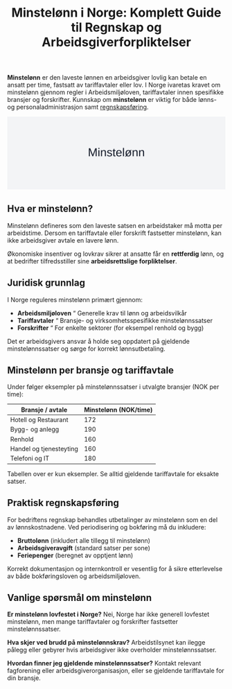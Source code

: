 ﻿---
title: "Minstelønn i Norge: Komplett Guide til Regnskap og Arbeidsgiverforpliktelser"
meta_title: "Minstelønn i Norge: Komplett Guide til Regnskap og Arbeidsgiverforpliktelser"
meta_description: '**Minstelønn** er den laveste lønnen en arbeidsgiver lovlig kan betale en ansatt per time, fastsatt av tariffavtaler eller lov. I Norge ivaretas kravet om min...'
slug: minstelonn
type: blog
layout: pages/single
---

**Minstelønn** er den laveste lønnen en arbeidsgiver lovlig kan betale en ansatt per time, fastsatt av tariffavtaler eller lov. I Norge ivaretas kravet om minstelønn gjennom regler i Arbeidsmiljøloven, tariffavtaler innen spesifikke bransjer og forskrifter. Kunnskap om **minstelønn** er viktig for både lønns- og personaladministrasjon samt [regnskapsføring](/blogs/regnskap/hva-er-bokforing "Hva er Bokføring? Komplett Guide til Regnskapsføring").

![Minstelønn i Regnskap](minstelonn-image.svg)

## Hva er minstelønn?

Minstelønn defineres som den laveste satsen en arbeidstaker må motta per arbeidstime. Dersom en tariffavtale eller forskrift fastsetter minstelønn, kan ikke arbeidsgiver avtale en lavere lønn.

Økonomiske insentiver og lovkrav sikrer at ansatte får en **rettferdig** lønn, og at bedrifter tilfredsstiller sine **arbeidsrettslige forpliktelser**.

## Juridisk grunnlag

I Norge reguleres minstelønn primært gjennom:

* **Arbeidsmiljøloven** “ Generelle krav til lønn og arbeidsvilkår
* **Tariffavtaler** “ Bransje- og virksomhetsspesifikke minstelønnssatser
* **Forskrifter** “ For enkelte sektorer (for eksempel renhold og bygg)

Det er arbeidsgivers ansvar å holde seg oppdatert på gjeldende minstelønnssatser og sørge for korrekt lønnsutbetaling.

## Minstelønn per bransje og tariffavtale

Under følger eksempler på minstelønnssatser i utvalgte bransjer (NOK per time):

| Bransje / avtale         | Minstelønn (NOK/time) |
|--------------------------|-----------------------|
| Hotell og Restaurant     | 172                   |
| Bygg- og anlegg          | 190                   |
| Renhold                  | 160                   |
| Handel og tjenesteyting  | 160                   |
| Telefoni og IT           | 180                   |

Tabellen over er kun eksempler. Se alltid gjeldende tariffavtale for eksakte satser.

## Praktisk regnskapsføring

For bedriftens regnskap behandles utbetalinger av minstelønn som en del av lønnskostnadene. Ved periodisering og bokføring må du inkludere:

* **Bruttolønn** (inkludert alle tillegg til minstelønn)
* **Arbeidsgiveravgift** (standard satser per sone)
* **Feriepenger** (beregnet av opptjent lønn)

Korrekt dokumentasjon og internkontroll er vesentlig for å sikre etterlevelse av både bokføringsloven og arbeidsmiljøloven.

## Vanlige spørsmål om minstelønn

**Er minstelønn lovfestet i Norge?**
Nei, Norge har ikke generell lovfestet minstelønn, men mange tariffavtaler og forskrifter fastsetter minstelønnssatser.

**Hva skjer ved brudd på minstelønnskrav?**
Arbeidstilsynet kan ilegge pålegg eller gebyrer hvis arbeidsgiver ikke overholder minstelønnssatser.

**Hvordan finner jeg gjeldende minstelønnssatser?**
Kontakt relevant fagforening eller arbeidsgiverorganisasjon, eller se gjeldende tariffavtale for din bransje.










